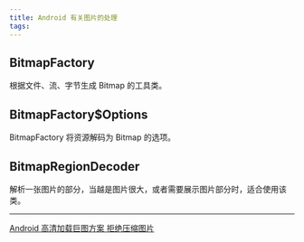 ```yaml
---
title: Android 有关图片的处理
tags:
---
```



## BitmapFactory

根据文件、流、字节生成 Bitmap 的工具类。

## BitmapFactory$Options

BitmapFactory 将资源解码为 Bitmap 的选项。

## BitmapRegionDecoder

解析一张图片的部分，当越是图片很大，或者需要展示图片部分时，适合使用该类。



---


[Android 高清加载巨图方案 拒绝压缩图片](https://blog.csdn.net/lmj623565791/article/details/49300989)